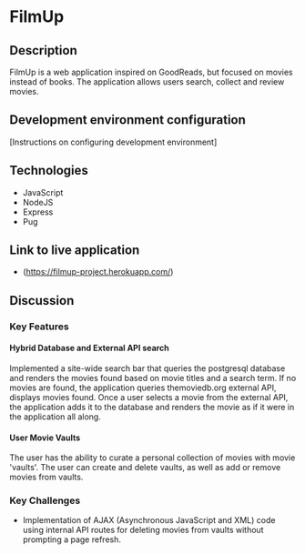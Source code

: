 # FilmUp

## Description
FilmUp is a web application inspired on GoodReads, but focused on movies instead of books. The application allows users search, collect and review movies.

## Development environment configuration
[Instructions on configuring development environment]

## Technologies
* JavaScript
* NodeJS
* Express
* Pug

## Link to live application
* (https://filmup-project.herokuapp.com/)

## Discussion

### Key Features
#### Hybrid Database and External API search
Implemented a site-wide search bar that queries the postgresql database and renders the movies found based  on movie titles and a search term.
If no movies are found, the application queries themoviedb.org external API, displays movies found.
Once a user selects a movie from the external API, the application adds it to the database and renders the movie as if it were in the application all along.

#### User Movie Vaults
The user has the ability to curate a personal collection of movies with movie 'vaults'. The user can create and delete vaults, as well as add or remove movies from vaults.

### Key Challenges
* Implementation of AJAX (Asynchronous JavaScript and XML) code using internal API routes for deleting movies from vaults without prompting a page refresh.
